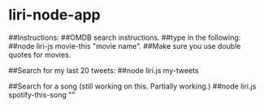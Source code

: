 # liri-node-app

##Instructions:
##OMDB search instructions.
##type in the following:
##node liri-js movie-this "movie name".
##Make sure you use double quotes for movies.


##Search for my last 20 tweets:
##node liri.js my-tweets

##Search for a song (still working on this.  Partially working.)
##node liri.js spotify-this-song "<song name here>"

